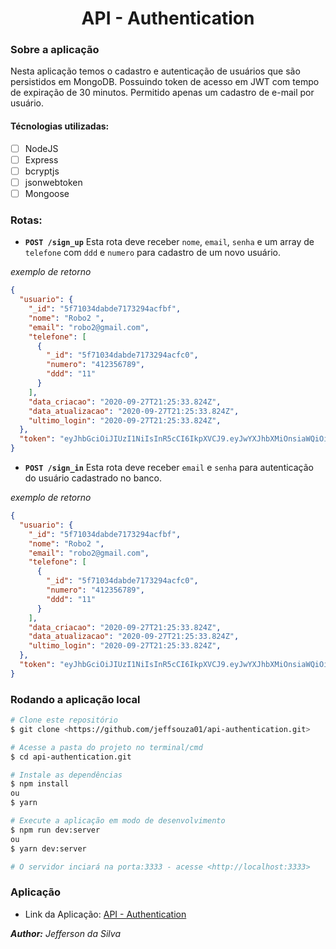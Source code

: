 <h1 align="center"> API - Authentication </h1>

### Sobre a aplicação
Nesta aplicação temos o cadastro e autenticação de usuários que são persistidos em MongoDB.
Possuindo token de acesso em JWT com tempo de expiração de 30 minutos.
Permitido apenas um cadastro de e-mail por usuário.


#### Técnologias utilizadas:
- [ ] NodeJS
- [ ] Express
- [ ] bcryptjs
- [ ] jsonwebtoken
- [ ] Mongoose

### Rotas:

- **`POST /sign_up`**
Esta rota deve receber `nome`, `email`, `senha` e um array de `telefone` com `ddd` e `numero` para cadastro de um novo usuário.

_exemplo de retorno_
```json
{
  "usuario": {
    "_id": "5f71034dabde7173294acfbf",
    "nome": "Robo2 ",
    "email": "robo2@gmail.com",
    "telefone": [
      {
        "_id": "5f71034dabde7173294acfc0",
        "numero": "412356789",
        "ddd": "11"
      }
    ],
    "data_criacao": "2020-09-27T21:25:33.824Z",
    "data_atualizacao": "2020-09-27T21:25:33.824Z",
    "ultimo_login": "2020-09-27T21:25:33.824Z",
  },
  "token": "eyJhbGciOiJIUzI1NiIsInR5cCI6IkpXVCJ9.eyJwYXJhbXMiOnsiaWQiOiI1ZjcxMDM0ZGFiZGU3MTczMjk0YWNmYmYifSwiaWF0IjoxNjAxMjQxOTM0LCJleHAiOjE2MDEyNDM3MzR9.dOafMOJRJ5NENVKP71ylFvgSRpjv6kGR6-ZzC1vJfac"
}
```


- **`POST /sign_in`**
Esta rota deve receber `email` e `senha` para autenticação do usuário cadastrado no banco.

_exemplo de retorno_
```json
{
  "usuario": {
    "_id": "5f71034dabde7173294acfbf",
    "nome": "Robo2 ",
    "email": "robo2@gmail.com",
    "telefone": [
      {
        "_id": "5f71034dabde7173294acfc0",
        "numero": "412356789",
        "ddd": "11"
      }
    ],
    "data_criacao": "2020-09-27T21:25:33.824Z",
    "data_atualizacao": "2020-09-27T21:25:33.824Z",
    "ultimo_login": "2020-09-27T21:25:33.824Z",
  },
  "token": "eyJhbGciOiJIUzI1NiIsInR5cCI6IkpXVCJ9.eyJwYXJhbXMiOnsiaWQiOiI1ZjcxMDM0ZGFiZGU3MTczMjk0YWNmYmYifSwiaWF0IjoxNjAxMjQzNzU5LCJleHAiOjE2MDEyNDU1NTl9.rtK9JvUrpSp02bOIx8E6y6mKxyx0Lf2YIuKfTsNwt-A"
}
```
### Rodando a aplicação local

```bash
# Clone este repositório
$ git clone <https://github.com/jeffsouza01/api-authentication.git>

# Acesse a pasta do projeto no terminal/cmd
$ cd api-authentication.git

# Instale as dependências
$ npm install
ou
$ yarn

# Execute a aplicação em modo de desenvolvimento
$ npm run dev:server
ou
$ yarn dev:server

# O servidor inciará na porta:3333 - acesse <http://localhost:3333>
```


### Aplicação

- Link da Aplicação:
[API - Authentication](https://app-authentication-nodejs.herokuapp.com/)


**_Author:_** _Jefferson da Silva_
